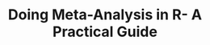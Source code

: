 --- 
abstract: '' 
authors: 
 - harrer
 -  admin
doi: '' 
featured: false 
publication: '*PROTECT Lab Friedrich-Alexander University Erlangen-Nuremberg*, 1' 
publication_short: '' 
publishDate: '2018-01-01' 
title: 'Doing Meta-Analysis in R- A Practical Guide' 
url_code: '' 
url_dataset: '' 
url_pdf: '' 
url_poster: '' 
url_project: '' 
url_slides: '' 
url_source: '' 
url_video: '' 
---